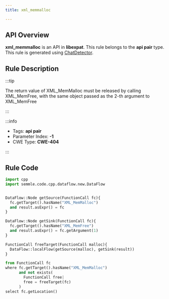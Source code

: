 ```yaml
---
title: xml_memmalloc

---
```



## API Overview
**xml_memmalloc** is an API in **libexpat**. This rule belongs to the **api pair** type. This rule is generated using [ChatDetector](../../tools/ChatDetector).
## Rule Description

:::tip

The return value of XML_MemMalloc must be released by calling XML_MemFree, with the same object passed as the 2-th argument to XML_MemFree

:::

:::info

- Tags: **api pair**
- Parameter Index: **-1**
- CWE Type: **CWE-404**

:::

## Rule Code
```python
import cpp
import semmle.code.cpp.dataflow.new.DataFlow


DataFlow::Node getSource(FunctionCall fc){
  fc.getTarget().hasName("XML_MemMalloc")
  and result.asExpr() = fc
}

DataFlow::Node getSink(FunctionCall fc){
  fc.getTarget().hasName("XML_MemFree")
  and result.asExpr() = fc.getArgument(1)
}

FunctionCall freeTarget(FunctionCall malloc){
  DataFlow::localFlow(getSource(malloc), getSink(result))
}

from FunctionCall fc
where fc.getTarget().hasName("XML_MemMalloc")
      and not exists(
        FunctionCall free| 
        free = freeTarget(fc)
      )
select fc.getLocation()

```
